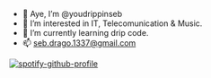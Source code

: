 - 👋 Aye, I’m @youdrippinseb
- 👀 I’m interested in IT, Telecomunication & Music.
- 🌱 I’m currently learning drip code.
- 📫 seb.drago.1337@gmail.com

<!---
youdrippinseb/youdrippinseb is a ✨ special ✨ repository because its `README.md` (this file) appears on your GitHub profile.
You can click the Preview link to take a look at your changes.
--->
   [![spotify-github-profile](https://spotify-github-profile.vercel.app/api/view?uid=s3bzdrago&cover_image=true&theme=default)](https://open.spotify.com/artist/06AhyZx2lzCKx9Qwt1Yi5O)


